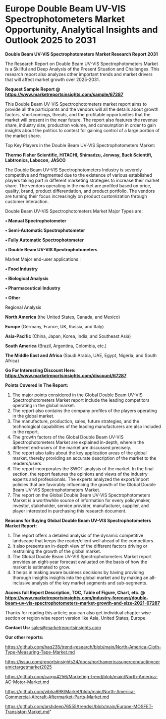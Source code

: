 # Europe Double Beam UV-VIS Spectrophotometers Market Opportunity, Analytical Insights and Outlook 2025 to 2031

<strong>Double Beam UV-VIS Spectrophotometers Market Research Report 2031</strong>

The Research Report on Double Beam UV-VIS Spectrophotometers Market is a Skillful and Deep Analysis of the Present Situation and Challenges. This research report also analyzes other important trends and market drivers that will affect market growth over 2025-2031.

<strong>Request Sample Report @ <a href=https://www.marketreportsinsights.com/sample/67287>https://www.marketreportsinsights.com/sample/67287</a></strong>

This Double Beam UV-VIS Spectrophotometers market report aims to provide all the participants and the vendors will all the details about growth factors, shortcomings, threats, and the profitable opportunities that the market will present in the near future. The report also features the revenue share, industry size, production volume, and consumption in order to gain insights about the politics to contest for gaining control of a large portion of the market share.

Top Key Players in the Double Beam UV-VIS Spectrophotometers Market:

<strong>Thermo Fisher Scientific, HITACHI, Shimadzu, Jenway, Buck Scientifi, Labtronics, Labocon, JASCO</strong>

The Double Beam UV-VIS Spectrophotometers Industry is severely competitive and fragmented due to the existence of various established players taking part in different marketing strategies to increase their market share. The vendors operating in the market are profiled based on price, quality, brand, product differentiation, and product portfolio. The vendors are turning their focus increasingly on product customization through customer interaction.

Double Beam UV-VIS Spectrophotometers Market Major Types are:

<strong>• Manual Spectrophotometer

• Semi-Automatic Spectrophotometer

• Fully Automatic Spectrophotometer

• Double Beam UV-VIS Spectrophotometers</strong>

Market Major end-user applications :

<strong>• Food Industry

• Biological Analysis

• Pharmaceutical Industry

• Other</strong>

Regional Analysis

</u><strong><b>North America</b></strong> (the United States, Canada, and Mexico)

<strong><b>Europe </b></strong>(Germany, France, UK, Russia, and Italy)

<strong><b>Asia-Pacific</b></strong> (China, Japan, Korea, India, and Southeast Asia)

<strong><b>South America</b></strong> (Brazil, Argentina, Colombia, etc.)

<strong><b>The Middle East and Africa</b></strong> (Saudi Arabia, UAE, Egypt, Nigeria, and South Africa)

<strong>Go For Interesting Discount Here: <a href=https://www.marketreportsinsights.com/discount/67287>https://www.marketreportsinsights.com/discount/67287</a></strong>

<strong>Points Covered in The Report:</strong>
<ol>
  <li>The major points considered in the Global Double Beam UV-VIS Spectrophotometers Market report include the leading competitors operating in the global market.</li>
  <li>The report also contains the company profiles of the players operating in the global market.</li>
  <li>The manufacture, production, sales, future strategies, and the technological capabilities of the leading manufacturers are also included in the report.</li>
  <li>The growth factors of the Global Double Beam UV-VIS Spectrophotometers Market are explained in-depth, wherein the different end-users of the market are discussed precisely.</li>
  <li>The report also talks about the key application areas of the global market, thereby providing an accurate description of the market to the readers/users.</li>
  <li>The report incorporates the SWOT analysis of the market. In the final section, the report features the opinions and views of the industry experts and professionals. The experts analyzed the export/import policies that are favorably influencing the growth of the Global Double Beam UV-VIS Spectrophotometers Market.</li>
  <li>The report on the Global Double Beam UV-VIS Spectrophotometers Market is a worthwhile source of information for every policymaker, investor, stakeholder, service provider, manufacturer, supplier, and player interested in purchasing this research document.</li>
</ol>
<strong>Reasons for Buying Global Double Beam UV-VIS Spectrophotometers Market Report:</strong>

<ol>
  <li>The report offers a detailed analysis of the dynamic competitive landscape that keeps the reader/client well ahead of the competitors.</li>
  <li>It also presents an in-depth view of the different factors driving or restraining the growth of the global market.</li>
  <li>The Global Double Beam UV-VIS Spectrophotometers Market report provides an eight-year forecast evaluated on the basis of how the market is estimated to grow.</li>
  <li>It helps in making aware business decisions by having providing thorough insights insights into the global market and by making an all-inclusive analysis of the key market segments and sub-segments.</li>
</ol>
<strong>Access full Report Description, TOC, Table of Figure, Chart, etc. @ <a href=https://www.marketreportsinsights.com/industry-forecast/double-beam-uv-vis-spectrophotometers-market-growth-and-size-2021-67287>https://www.marketreportsinsights.com/industry-forecast/double-beam-uv-vis-spectrophotometers-market-growth-and-size-2021-67287</a></strong>


Thanks for reading this article; you can also get individual chapter wise section or region wise report version like Asia, United States, Europe.

<strong>Contact Us:</strong>
sales@marketreportsinsights.com

<strong>Our other reports:</strong>

<a href=https://github.com/haq235/trend-research/blob/main/North-America-Cloth-Type-Measuring-Tape-Market.md>https://github.com/haq235/trend-research/blob/main/North-America-Cloth-Type-Measuring-Tape-Market.md</a>

<a href=https://issuu.com/reportsinsights24/docs/northamericasuperconductingceramictargetmarket2025>https://issuu.com/reportsinsights24/docs/northamericasuperconductingceramictargetmarket2025</a>

<a href=https://github.com/cargo4256/Marketing-trend/blob/main/North-America-AC-Motor-Market.md>https://github.com/cargo4256/Marketing-trend/blob/main/North-America-AC-Motor-Market.md</a>

<a href=https://github.com/vibha898/Market/blob/main/North-America-Commercial-Aircraft-Aftermarket-Parts-Market.md>https://github.com/vibha898/Market/blob/main/North-America-Commercial-Aircraft-Aftermarket-Parts-Market.md</a>

<a href=https://github.com/arshdeep76555/trendss/blob/main/Europe-MOSFET-Transistor-Market.md>https://github.com/arshdeep76555/trendss/blob/main/Europe-MOSFET-Transistor-Market.md</a>"
